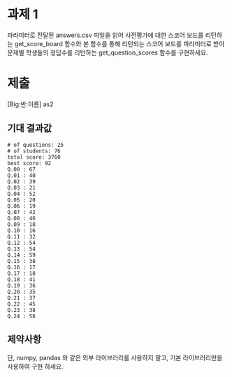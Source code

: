 # 과제 1
파라미터로 전달된 answers.csv 파일을 읽어 사전평가에 대한 스코어 보드를 리턴하는 get_score_board 함수와 본 함수를 통해 리턴되는 스코어 보드를 파라미터로 받아 문제별 학생들의 정답수를 리턴하는 get_question_scores 함수를 구현하세요. 

# 제출
[Big:반:이름] as2

## 기대 결과값
    # of questions: 25
    # of students: 76
    total score: 3760
    best score: 92
    Q.00 : 67
    Q.01 : 40
    Q.02 : 39
    Q.03 : 21
    Q.04 : 52
    Q.05 : 20
    Q.06 : 19
    Q.07 : 42
    Q.08 : 46
    Q.09 : 18
    Q.10 : 16
    Q.11 : 32
    Q.12 : 54
    Q.13 : 54
    Q.14 : 59
    Q.15 : 38
    Q.16 : 17
    Q.17 : 18
    Q.18 : 41
    Q.19 : 36
    Q.20 : 35
    Q.21 : 37
    Q.22 : 45
    Q.23 : 38
    Q.24 : 56

## 제약사항
단, numpy, pandas 와 같은 외부 라이브러리를 사용하지 말고, 기본 라이브러리만을 사용하여 구현 하세요.